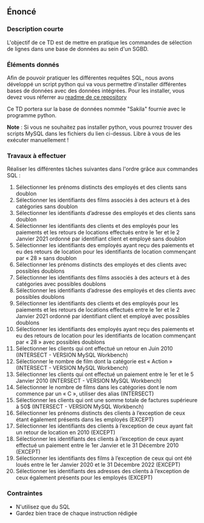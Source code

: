 ## Énoncé

### Description courte

L'objectif de ce TD est de mettre en pratique les commandes de sélection de lignes dans une base de données au sein d'un SGBD.

### Éléments donnés 

Afin de pouvoir pratiquer les différentes requêtes SQL, nous avons développé un script python qui va vous permettre d'installer différentes bases de données avec des données intégrées. Pour les installer, vous devez vous réferrer au <a href="https://github.com/Microleadoff/database-installer-py" title="repository du code python d'installation des bases de données" target="_blank">readme de ce repository</a>

Ce TD portera sur la base de données nommée "Sakila" fournie avec le programme python.

**Note** : Si vous ne souhaitez pas installer python, vous pourrez trouver des scripts MySQL dans les fichiers du lien ci-dessus. Libre à vous de les exécuter manuellement !

### Travaux à effectuer

Réaliser les différentes tâches suivantes dans l'ordre grâce aux commandes SQL :

1. Sélectionner les prénoms distincts des employés et des clients sans doublon
2. Sélectionner les identifiants des films associés à des acteurs et à des catégories sans doublon
3. Sélectionner les identifiants d’adresse des employés et des clients sans doublon
4. Sélectionner les identifiants des clients et des employés pour les paiements et les retours de locations effectués entre le 1er et le 2 Janvier 2021 ordonné par identifiant client et employé sans doublon
5. Sélectionner les identifiants des employés ayant reçu des paiements et eu des retours de location pour les identifiants de location commençant par « 28 » sans doublon
6. Sélectionner les prénoms distincts des employés et des clients avec possibles doublons
7. Sélectionner les identifiants des films associés à des acteurs et à des catégories avec possibles doublons
8. Sélectionner les identifiants d’adresse des employés et des clients avec possibles doublons
9. Sélectionner les identifiants des clients et des employés pour les paiements et les retours de locations effectués entre le 1er et le 2 Janvier 2021 ordonné par identifiant client et employé avec possibles doublons
10. Sélectionner les identifiants des employés ayant reçu des paiements et eu des retours de location pour les identifiants de location commençant par « 28 » avec possibles doublons
11. Sélectionner les clients qui ont effectué un retour en Juin 2010 (INTERSECT - VERSION MySQL Workbench)
12. Sélectionner le nombre de film dont la catégorie est « Action » (INTERSECT - VERSION MySQL Workbench)
13. Sélectionner les clients qui ont effectué un paiement entre le 1er et le 5 Janvier 2010 (INTERSECT - VERSION MySQL Workbench)
14. Sélectionner le nombre de films dans les catégories dont le nom commence par un « C », utiliser des alias (INTERSECT)
15. Sélectionner les clients qui ont une somme totale de factures supérieure à 50$ (INTERSECT - VERSION MySQL Workbench)
16. Sélectionner les prénoms distincts des clients à l’exception de ceux étant également présents dans les employés (EXCEPT)
17. Sélectionner les identifiants des clients à l’exception de ceux ayant fait un retour de location en 2010 (EXCEPT)
18. Sélectionner les identifiants des clients à l’exception de ceux ayant effectué un paiement entre le 1er Janvier et le 31 Décembre 2010 (EXCEPT)
19. Sélectionner les identifiants des films à l’exception de ceux qui ont été loués entre le 1er Janvier 2020 et le 31 Décembre 2022 (EXCEPT)
20. Sélectionner les identifiants des adresses des clients à l’exception de ceux également présents pour les employés (EXCEPT)

### Contraintes

- N'utilisez que du SQL
- Gardez bien trace de chaque instruction rédigée